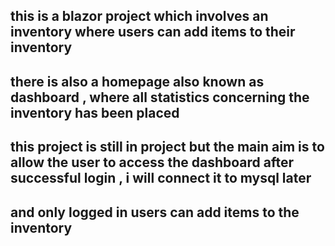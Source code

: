 ## this is a blazor project which involves an inventory where users can add items to their inventory 
## there is also a homepage also known as dashboard , where all statistics concerning the inventory has been placed 
## this project is still in project but the main aim is to allow the user to access the dashboard after successful login , i will connect it to mysql later 
## and only logged in users can add items to the inventory
